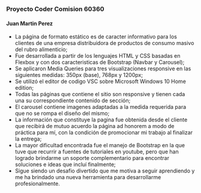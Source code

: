 ### Proyecto Coder Comision 60360
####  Juan Martin Perez

- La página de formato estático es de caracter informativo para los clientes de una empresa distribuidora de productos de consumo masivo del rubro alimenticio;
- Fue desarrollada a partir de los lenguajes HTML y CSS basadas en Flexbox y con dos caracteristicas de Bootstrap (Navbar y Carousel);
- Se aplicaron Media Queries para tres visualizaciones responsive en las siguientes medidas: 350px (base), 768px y 1200px;
- Se utilizó el editor de codigo VSC sobre Microsoft Windows 10 Home edition;
- Todas las páginas que contiene el sitio son responsive y tienen cada una su correspondiente contenido de sección;
- El carousel contiene imagenes adaptadas a la medida requerida para que no se rompa el diseño del mismo;
- La información que constituye la pagina fue obtenida desde el cliente que recibirá de mutuo acuerdo la página ad honorem a modo de práctica para mí, con la condición de promocionar mi trabajo al finalizar la entrega;
- La mayor dificultad encontrada fue el manejo de Bootstrap en la que tuve que recurrir a fuentes de tutoriales en youtube, pero que han logrado brindarme un soporte complementario para encontrar soluciones e ideas que incluí finalmente;
- Sigue siendo un desafio divertido que me motiva a seguir aprendiendo y me ha brindado una nueva herramienta para desarrollarme profesionalmente.
